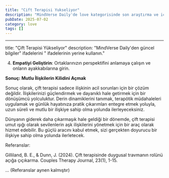 ```yaml
---
title: "Cift Terapisi Yukseliyor"
description: "MindVerse Daily'de love kategorisinde son araştırma ve içgörüler keşfedin."
pubDate: 2025-07-02
category: love
tags: []
---
```


---
title: "Çift Terapisi Yükseliyor"
description: "MindVerse Daily'den güncel bilgiler" ifadelerini " ifadelerinin yerine kullanın."

4. **Empatiyi Geliştirin**: Ortaklarınızın perspektifini anlamaya çalışın ve onların ayakkabılarına girin.

**Sonuç: Mutlu İlişkilerin Kilidini Açmak**

Sonuç olarak, çift terapisi sadece ilişkinin acil sorunları için bir çözüm değildir. İlişkilerinizi güçlendirmek ve dayanıklı hale getirmek için bir dönüşümcü yolculuktur. Derin dinamiklerini tanımak, terapötik müdahaleleri uygulamak ve günlük hayatınıza pratik çıkarımları entegre etmek yoluyla, uzun süreli ve mutlu bir ilişkiye sahip olma yolunda ilerleyeceksiniz.

Dünyanın giderek daha çıkarmaşık hale geldiği bir dönemde, çift terapisi umut ışığı olarak sevilenlerin aşk ilişkilerini yönetmek için bir araç olarak hizmet edebilir. Bu güçlü aracını kabul etmek, sizi gerçekten doyurucu bir ilişkiye sahip olma yolunda ilerletecek.

Referanslar: 

Gilliland, B. E., & Dunn, J. (2024). Çift terapisinde duygusal travmanın rolünü açığa çıçıkarma. Couples Therapy Journal, 23(1), 1-15.

... (Referanslar aynen kalmıştır)